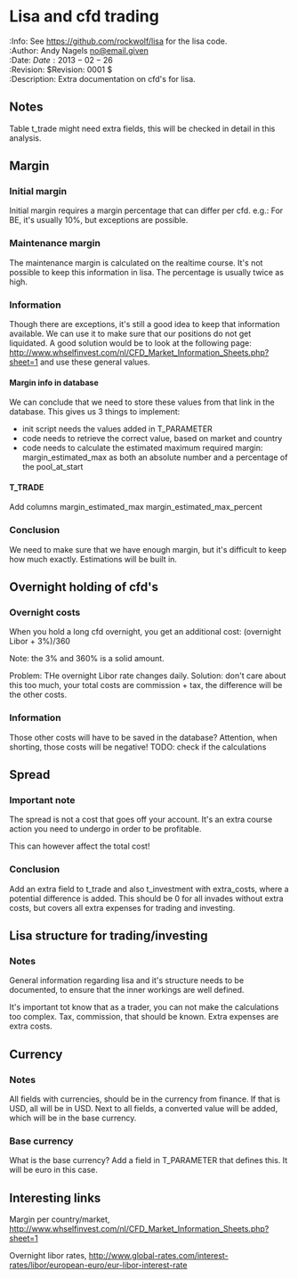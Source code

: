 # Lisa and cfd trading #

:Info: See <https://github.com/rockwolf/lisa> for the lisa code.  
:Author: Andy Nagels <no@email.given>  
:Date: $Date: 2013-02-26$  
:Revision: $Revision: 0001 $  
:Description: Extra documentation on cfd's for lisa.

## Notes ##

Table t_trade might need extra fields, this will be checked in detail in
this analysis.

## Margin ##

### Initial margin ###

Initial margin requires a margin percentage that can differ per cfd.
e.g.: For BE, it's usually 10%, but exceptions are possible.

### Maintenance margin ###

The maintenance margin is calculated on the realtime course.
It's not possible to keep this information in lisa.
The percentage is usually twice as high.

### Information ###

Though there are exceptions, it's still a good idea to keep that information
available. We can use it to make sure that our positions do not get
liquidated.
A good solution would be to look at the following page:
http://www.whselfinvest.com/nl/CFD_Market_Information_Sheets.php?sheet=1
and use these general values.

#### Margin info in database ####

We can conclude that we need to store these values from that link in the
database.
This gives us 3 things to implement:
- init script needs the values added in T_PARAMETER
- code needs to retrieve the correct value, based on market and country
- code needs to calculate the estimated maximum required margin:
  margin_estimated_max as both an absolute number and a percentage of the
  pool_at_start

#### T_TRADE ####

Add columns
margin_estimated_max
margin_estimated_max_percent

### Conclusion ###

We need to make sure that we have enough margin, but it's difficult to keep
how much exactly. Estimations will be built in.

## Overnight holding of cfd's  ##

### Overnight costs ###

When you hold a long cfd overnight, you get an additional cost:
    (overnight Libor + 3%)/360

Note: the 3% and 360% is a solid amount.

Problem: THe overnight Libor rate changes daily.
Solution: don't care about this too much, your total costs are commission +
tax, the difference will be the other costs.

### Information ###

Those other costs will have to be saved in the database?
Attention, when shorting, those costs will be negative!
TODO: check if the calculations

## Spread ##

### Important note ###

The spread is not a cost that goes off your account. It's an extra course
action you need to undergo in order to be profitable.

This can however affect the total cost!

### Conclusion ###

Add an extra field to t_trade and also t_investment with extra_costs, where
a potential difference is added. This should be 0 for all invades without
extra costs, but covers all extra expenses for trading and investing.

## Lisa structure for trading/investing ##

### Notes ###

General information regarding lisa and it's structure needs to be
documented, to ensure that the inner workings are well defined.

It's important tot know that as a trader, you can not make the calculations
too complex. Tax, commission, that should be known. Extra expenses are extra
costs.

## Currency ##

### Notes ###

All fields with currencies, should be in the currency from finance. If that
is USD, all will be in USD.
Next to all fields, a converted value will be added, which will be in the
base currency.

### Base currency ###

What is the base currency?
Add a field in T_PARAMETER that defines this.
It will be euro in this case.

## Interesting links ##

Margin per country/market, http://www.whselfinvest.com/nl/CFD_Market_Information_Sheets.php?sheet=1

Overnight libor rates, http://www.global-rates.com/interest-rates/libor/european-euro/eur-libor-interest-rate
